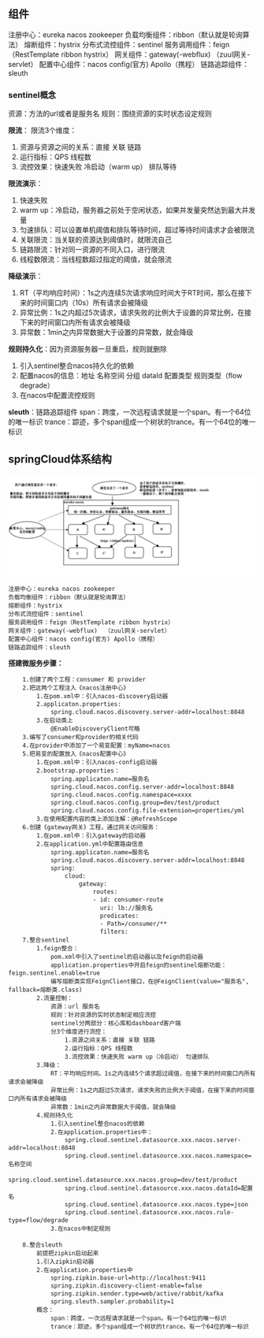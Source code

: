 ## 组件
注册中心：eureka nacos zookeeper	
负载均衡组件：ribbon（默认就是轮询算法）
熔断组件：hystrix
分布式流控组件：sentinel
服务调用组件：feign（RestTemplate ribbon hystrix）
网关组件：gateway(-webflux)  （zuul网关-servlet）
配置中心组件：nacos config(官方) Apollo（携程）
链路追踪组件：sleuth

### sentinel概念
资源：方法的url或者是服务名
规则：围绕资源的实时状态设定规则
	
**限流**：	
限流3个维度：
1. 资源与资源之间的关系：直接 关联 链路
2. 运行指标：QPS 线程数
3. 流控效果：快速失败 冷启动（warm up） 排队等待

**限流演示**：
1. 快速失败
2. warm up：冷启动，服务器之前处于空闲状态，如果并发量突然达到最大并发量
3. 匀速排队：可以设置单机阈值和排队等待时间，超过等待时间请求才会被限流
4. 关联限流：当关联的资源达到阈值时，就限流自己
5. 链路限流：针对同一资源的不同入口，进行限流
6. 线程数限流：当线程数超过指定的阈值，就会限流
	
**降级演示**：
1. RT（平均响应时间）：1s之内连续5次请求响应时间大于RT时间，那么在接下来的时间窗口内（10s）所有请求会被降级
2. 异常比例：1s之内超过5次请求，请求失败的比例大于设置的异常比例，在接下来的时间窗口内所有请求会被降级
3. 异常数：1min之内异常数据大于设置的异常数，就会降级

**规则持久化**：因为资源服务器一旦重启，规则就删除
1. 引入sentinel整合nacos持久化的依赖
2. 配置nacos的信息：地址 名称空间 分组  dataId 配置类型 规则类型（flow degrade）
3. 在nacos中配置流控规则
		
**sleuth**：链路追踪组件
	span：跨度，一次远程请求就是一个span。有一个64位的唯一标识
	trance：踪迹，多个span组成一个树状的trance。有一个64位的唯一标识
	
## springCloud体系结构
![asserts/sprignCloud组件关系图.png](asserts/sprignCloud组件关系图.png)

    注册中心：eureka nacos zookeeper	
    负载均衡组件：ribbon（默认就是轮询算法）
    熔断组件：hystrix
    分布式流控组件：sentinel
    服务调用组件：feign（RestTemplate ribbon hystrix）
    网关组件：gateway(-webflux)  （zuul网关-servlet）
    配置中心组件：nacos config(官方) Apollo（携程）
    链路追踪组件：sleuth
	
**搭建微服务步骤：**
		
        1.创建了两个工程：consumer 和 provider
		2.把这两个工程注入《nacos注册中心》
			1.在pom.xml中：引入nacos-discovery启动器
			2.applicaton.properties: 
				spring.cloud.nacos.discovery.server-addr=localhost:8848
			3.在启动类上
				@EnableDiscoveryClient可略
		3.编写了consumer和provider的相关代码
		4.在provider中添加了一个易变配置：myName=nacos
		5.把易变的配置放入《nacos配置中心》
			1.在pom.xml中：引入nacos-config启动器
			2.bootstrap.properties：
				spring.applicaton.name=服务名
				spring.cloud.nacos.config.server-addr=localhost:8848
				spring.cloud.nacos.config.namespace=xxxx
				spring.cloud.nacos.config.group=dev/test/product
				spring.cloud.nacos.config.file-extension=properties/yml
			3.在使用配置内容的类上添加注解：@RefreshScope
		6.创建《gateway网关》工程，通过网关访问服务：
			1.在pom.xml中：引入gateway的启动器
			2.在application.yml中配置路由信息
				spring.applicaton.name=服务名
				spring.cloud.nacos.discovery.server-addr=localhost:8848
				spring:
					cloud:
						gateway:
							routes:
							- id: consumer-route
							  uri: lb://服务名
							  predicates:
							  - Path=/consumer/**
							  filters:
		7.整合sentinel
			1.feign整合：
				pom.xml中引入了sentinel的启动器以及feign的启动器
				application.properties中开启feign的sentinel熔断功能：feign.sentinel.enable=true
				编写熔断类实现FeignClient接口，在@FeignClient(value="服务名", fallback=熔断类.class)
			2.流量控制：
				资源：url 服务名
				规则：针对资源的实时状态制定相应流控
				sentinel分两部分：核心库和dashboard客户端
				分3个维度进行流控：
					1.资源之间关系：直接 关联 链路
					2.运行指标：QPS 线程数
					3.流控效果：快速失败 warm up（冷启动） 匀速排队
			3.降级：
				RT：平均响应时间。1s之内连续5个请求超过阈值，在接下来的时间窗口内所有请求会被降级
				异常比例：1s之内超过5次请求，请求失败的比例大于阈值，在接下来的时间窗口内所有请求会被降级
				异常数：1min之内异常数据大于阈值，就会降级
			4.规则持久化
				1.引入sentinel整合nacos的依赖
				2.在application.properties中：
					spring.cloud.sentinel.datasource.xxx.nacos.server-addr=localhost:8848
					spring.cloud.sentinel.datasource.xxx.nacos.namespace=名称空间
					spring.cloud.sentinel.datasource.xxx.nacos.group=dev/test/product
					spring.cloud.sentinel.datasource.xxx.nacos.dataId=配置名
					spring.cloud.sentinel.datasource.xxx.nacos.type=json
					spring.cloud.sentinel.datasource.xxx.nacos.rule-type=flow/degrade
				3.在nacos中制定规则
				
		8.整合sleuth
			前提把zipkin启动起来
			1.引入zipkin启动器
			2.在application.properties中
				spring.zipkin.base-url=http://localhost:9411
				spring.zipkin.discovery-client-enable=false
				spring.zipkin.sender.type=web/active/rabbit/kafka
				spring.sleuth.sampler.probability=1
			概念：
				span：跨度，一次远程请求就是一个span。有一个64位的唯一标识
				trance：踪迹，多个span组成一个树状的trance。有一个64位的唯一标识

	
	
	